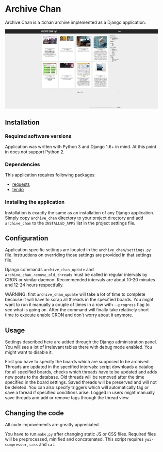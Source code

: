 # Archive Chan
Archive Chan is a 4chan archive implemented as a Django application.

![Board view - catalog](screens/readme.png "Board view - catalog")

## Installation
### Required software versions
Application was written with Python 3 and Django 1.6+ in mind. At this point in does not support Python 2.

### Dependencies
This application requires following packages:

* [requests](http://docs.python-requests.org/en/latest/)
* [tendo](https://pypi.python.org/pypi/tendo/0.2.4)

### Installing the application
Installation is exactly the same as an installation of any Django application. Simply copy `archive_chan` directory to your project directory and add `archive_chan` to the `INSTALLED_APPS` list in the project settings file.

## Configuration
Application specific settings are located in the `archive_chan/settings.py` file. Instructions on overriding those settings are provided in that settings file.  

Django commands `archive_chan_update` and `archive_chan_remove_old_threads` must be called in regular intervals by CRON or similar daemon. Recommended intervals are about 10-20 minutes and 12-24 hours respectfully.

WARNING: first `archive_chan_update` will take a lot of time to complete because it will have to scrap all threads in the specified boards. You might want to run it manually a couple of times in a row with `--progress` flag to see what is going on. After the command will finally take relatively short time to execute enable CRON and don't worry about it anymore.

## Usage
Settings described here are added through the Django administration panel. You will see a lot of irrelevant tables there with debug mode enabled. You might want to disable it.

First you have to specify the boards which are supposed to be archived. Threads are updated in the specified intervals: script downloads a catalog for all specified boards, checks which threads have to be updated and adds new posts to the database. Old threads will be removed after the time specified in the board settings. Saved threads will be preserved and will not be deleted. You can also specify triggers which will automatically tag or save a thread if specified conditions arise. Logged in users might manually save threads and add or remove tags through the thread view.

## Changing the code
All code improvements are greatly appreciated.  

You have to run `make.py` after changing static JS or CSS files. Required files will be preprocessed, minified and concatenated. This script requires `yui-compressor`, `sass` and `cat`.
